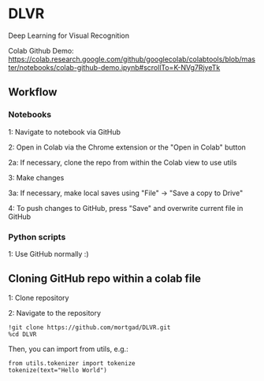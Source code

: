 # DLVR
Deep Learning for Visual Recognition

Colab Github Demo:
https://colab.research.google.com/github/googlecolab/colabtools/blob/master/notebooks/colab-github-demo.ipynb#scrollTo=K-NVg7RjyeTk

## Workflow

### Notebooks

1: Navigate to notebook via GitHub

2: Open in Colab via the Chrome extension or the "Open in Colab" button
  
2a: If necessary, clone the repo from within the Colab view to use utils
  
3: Make changes

3a: If necessary, make local saves using "File" -> "Save a copy to Drive"

4: To push changes to GitHub, press "Save" and overwrite current file in GitHub

### Python scripts

1: Use GitHub normally :)


## Cloning GitHub repo within a colab file

1: Clone repository

2: Navigate to the repository

```
!git clone https://github.com/mortgad/DLVR.git
%cd DLVR
```

Then, you can import from utils, e.g.:

```
from utils.tokenizer import tokenize
tokenize(text="Hello World")
```
